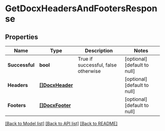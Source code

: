 # GetDocxHeadersAndFootersResponse

## Properties
Name | Type | Description | Notes
------------ | ------------- | ------------- | -------------
**Successful** | **bool** | True if successful, false otherwise | [optional] [default to null]
**Headers** | [**[]DocxHeader**](DocxHeader.md) |  | [optional] [default to null]
**Footers** | [**[]DocxFooter**](DocxFooter.md) |  | [optional] [default to null]

[[Back to Model list]](../README.md#documentation-for-models) [[Back to API list]](../README.md#documentation-for-api-endpoints) [[Back to README]](../README.md)



